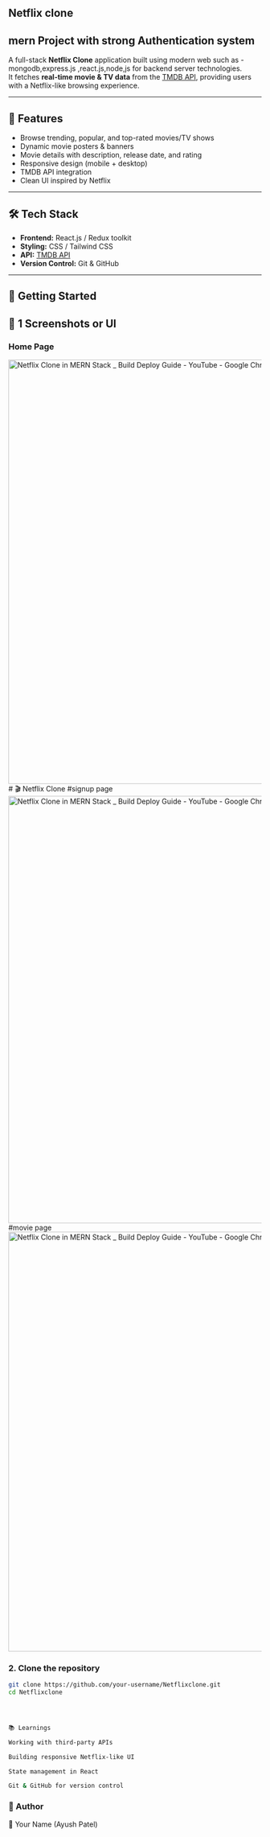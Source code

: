 ##  Netflix clone
## mern Project with strong Authentication system
A full-stack **Netflix Clone** application built using modern web such as - mongodb,express.js ,react.js,node,js for backend server technologies.  
It fetches **real-time movie & TV data** from the [TMDB API](https://www.themoviedb.org/), providing users with a Netflix-like browsing experience.

---

## 🚀 Features
- Browse trending, popular, and top-rated movies/TV shows
- Dynamic movie posters & banners
- Movie details with description, release date, and rating
- Responsive design (mobile + desktop)
- TMDB API integration
- Clean UI inspired by Netflix

---

## 🛠️ Tech Stack
- **Frontend:** React.js / Redux toolkit 
- **Styling:** CSS / Tailwind CSS  
- **API:** [TMDB API](https://developers.themoviedb.org/3)  
- **Version Control:** Git & GitHub  

---
## 🔑 Getting Started 

## 📸 1 Screenshots or UI
### Home Page
<img width="1465" height="844" alt="Netflix Clone in MERN Stack _ Build   Deploy Guide - YouTube - Google Chrome 05-09-2025 16_48_23" src="https://github.com/user-attachments/assets/969d1d8e-d06b-4233-8338-20f68d65a01e" /># 🎬 Netflix Clone
#signup page
<img width="1465" height="850" alt="Netflix Clone in MERN Stack _ Build   Deploy Guide - YouTube - Google Chrome 05-09-2025 16_48_45" src="https://github.com/user-attachments/assets/aaf67775-3540-4eea-a83a-cf3026cc9c40" />
#movie page
<img width="1485" height="835" alt="Netflix Clone in MERN Stack _ Build   Deploy Guide - YouTube - Google Chrome 05-09-2025 16_49_45" src="https://github.com/user-attachments/assets/f83f1863-c0f6-4f88-accf-db17078768b7" />



### 2. Clone the repository
```bash
git clone https://github.com/your-username/Netflixclone.git
cd Netflixclone




📚 Learnings

Working with third-party APIs

Building responsive Netflix-like UI

State management in React

Git & GitHub for version control
```

### 📌 Author

👤 Your Name (Ayush Patel)
